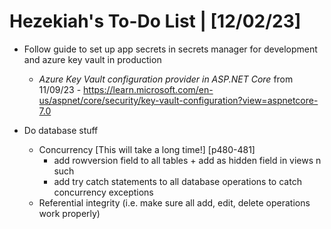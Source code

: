# Hezekiah's To-Do List | [12/02/23]

- Follow guide to set up app secrets in secrets manager for development and azure key vault in production
  - *Azure Key Vault configuration provider in ASP.NET Core* from 11/09/23 - https://learn.microsoft.com/en-us/aspnet/core/security/key-vault-configuration?view=aspnetcore-7.0

- Do database stuff
  - Concurrency [This will take a long time!] [p480-481]
    - add rowversion field to all tables + add as hidden field in views n such
    - add try catch statements to all database operations to catch concurrency exceptions
  - Referential integrity (i.e. make sure all add, edit, delete operations work properly)
